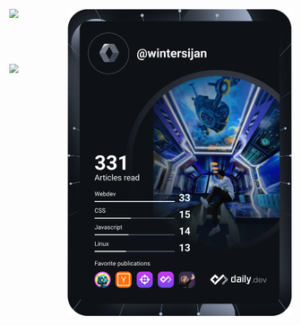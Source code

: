 <div align="left">

<a href="https://app.daily.dev/sijan">
  <img src="https://github.com/sijan2/sijan2/blob/main/devcard.svg" width="400" align="right" alt="Sijan Mainali's Dev Card"/>
</a>

<p align="left">

<a href="https://github.com/sijan2">

  <img height="180em" src="https://github-readme-stats-eight-theta.vercel.app/api?username=sijan2&show_icons=true&theme=radical&include_all_commits=true&count_private=true"/>

  <br><br>
   <br>

  <img height="180em" src="https://github-readme-stats-eight-theta.vercel.app/api/top-langs/?username=sijan2&layout=compact&langs_count=8&theme=merko"/>

</a>

</p>

</div>
